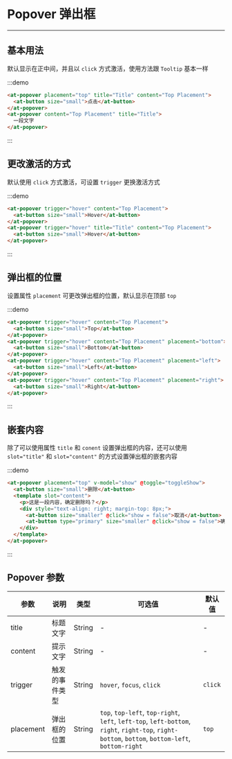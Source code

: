 
# Popover 弹出框

----

## 基本用法

默认显示在正中间，并且以 `click` 方式激活，使用方法跟 `Tooltip` 基本一样

:::demo
```html
<at-popover placement="top" title="Title" content="Top Placement">
  <at-button size="small">点击</at-button>
</at-popover>
<at-popover content="Top Placement" title="Title">
  一段文字
</at-popover>
```
:::

## 更改激活的方式

默认使用 `click` 方式激活，可设置 `trigger` 更换激活方式

:::demo
```html
<at-popover trigger="hover" content="Top Placement">
  <at-button size="small">Hover</at-button>
</at-popover>
<at-popover trigger="hover" title="Title" content="Top Placement">
  <at-button size="small">Hover</at-button>
</at-popover>
```
:::

## 弹出框的位置

设置属性 `placement` 可更改弹出框的位置，默认显示在顶部 `top`

:::demo
```html
<at-popover trigger="hover" content="Top Placement">
  <at-button size="small">Top</at-button>
</at-popover>
<at-popover trigger="hover" content="Top Placement" placement="bottom">
  <at-button size="small">Bottom</at-button>
</at-popover>
<at-popover trigger="hover" content="Top Placement" placement="left">
  <at-button size="small">Left</at-button>
</at-popover>
<at-popover trigger="hover" content="Top Placement" placement="right">
  <at-button size="small">Right</at-button>
</at-popover>
```
:::

## 嵌套内容

除了可以使用属性 `title` 和 `conent` 设置弹出框的内容，还可以使用 `slot="title"` 和 `slot="content"` 的方式设置弹出框的嵌套内容

:::demo
```html
<at-popover placement="top" v-model="show" @toggle="toggleShow">
  <at-button size="small">删除</at-button>
  <template slot="content">
    <p>这是一段内容，确定删除吗？</p>
    <div style="text-align: right; margin-top: 8px;">
      <at-button size="smaller" @click="show = false">取消</at-button>
      <at-button type="primary" size="smaller" @click="show = false">确定</at-button>
    </div>
  </template>
</at-popover>
```
:::

## Popover 参数

| 参数      | 说明          | 类型      | 可选值                           | 默认值  |
|---------- |-------------- |---------- |--------------------------------  |-------- |
| title | 标题文字 | String | - | - |
| content | 提示文字 | String | - | - |
| trigger | 触发的事件类型 | String | `hover`, `focus`, `click` | `click` |
| placement | 弹出框的位置 | String | `top`, `top-left`, `top-right`, `left`, `left-top`, `left-bottom`, `right`, `right-top`, `right-bottom`, `bottom`, `bottom-left`, `bottom-right` | `top` |

<style lang="scss" scoped>
.at-popover + .at-popover {
  margin-left: 16px;
}
</style>

<script>
export default {
  data() {
    return {
      show: false
    }
  },
  methods: {
    toggleShow(status) {
      this.show = status
    }
  }
}
</script>
